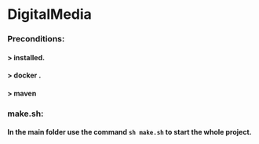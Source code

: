 # DigitalMedia

### Preconditions:
#### > installed.
#### > docker .

#### > maven 

### make.sh:

#### In the main folder use the command `sh make.sh` to start the whole project.
